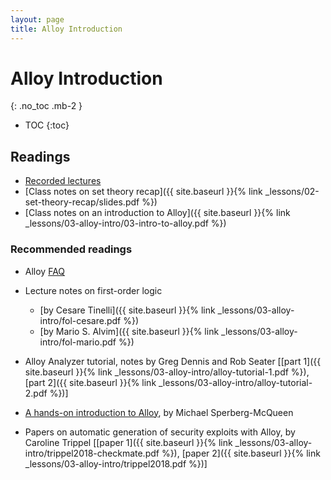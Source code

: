 ```yaml
---
layout: page
title: Alloy Introduction
---
```


# Alloy Introduction
{: .no_toc .mb-2 }

- TOC
{:toc}

## Readings

- [Recorded lectures](https://youtube.com/playlist?list=PLeIbBi3CwMZxRUSUJbwyeerfCptuP19Br)
- [Class notes on set theory recap]({{ site.baseurl }}{% link _lessons/02-set-theory-recap/slides.pdf %})
- [Class notes on an introduction to Alloy]({{ site.baseurl }}{% link _lessons/03-alloy-intro/03-intro-to-alloy.pdf %})

### Recommended readings

- Alloy [FAQ](http://alloytools.org/faq/faq.html)
- Lecture notes on first-order logic
  - [by Cesare Tinelli]({{ site.baseurl }}{% link _lessons/03-alloy-intro/fol-cesare.pdf %})
  - [by Mario S. Alvim]({{ site.baseurl }}{% link _lessons/03-alloy-intro/fol-mario.pdf %})
- Alloy Analyzer tutorial, notes by Greg Dennis and Rob Seater [[part 1]({{ site.baseurl }}{% link _lessons/03-alloy-intro/alloy-tutorial-1.pdf %}), [part 2]({{ site.baseurl }}{% link _lessons/03-alloy-intro/alloy-tutorial-2.pdf %})]
- [A hands-on introduction to Alloy](https://blackmesatech.com/2013/07/alloy/), by Michael Sperberg-McQueen

- Papers on automatic generation of security exploits with Alloy, by Caroline Trippel [[paper 1]({{ site.baseurl }}{% link _lessons/03-alloy-intro/trippel2018-checkmate.pdf %}), [paper 2]({{ site.baseurl }}{% link _lessons/03-alloy-intro/trippel2018.pdf %})]
